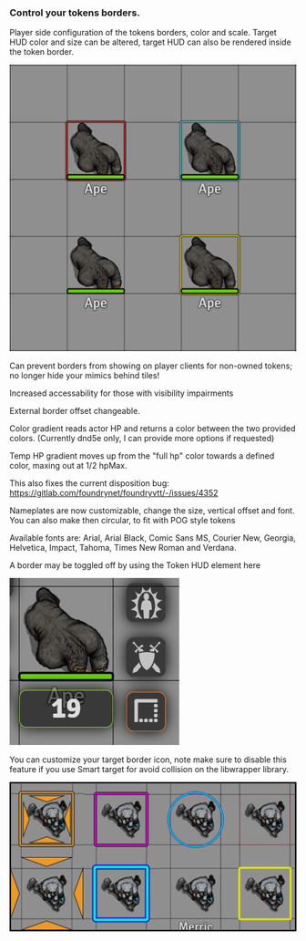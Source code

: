 ### Control your tokens borders. 

Player side configuration of the tokens borders, color and scale. Target HUD color and size can be altered, target HUD can also be rendered inside the token border.

![BorderTarget](./images/Border_Control_Screeshot.PNG?raw=true) 

Can prevent borders from showing on player clients for non-owned tokens; no longer hide your mimics behind tiles! 

Increased accessability for those with visibility impairments

External border offset changeable. 

Color gradient reads actor HP and returns a color between the two provided colors. (Currently dnd5e only, I can provide more options if requested)

Temp HP gradient moves up from the "full hp" color towards a defined color, maxing out at 1/2 hpMax.

This also fixes the current disposition bug: https://gitlab.com/foundrynet/foundryvtt/-/issues/4352

Nameplates are now customizable, change the size, vertical offset and font. You can also make then circular, to fit with POG style tokens

Available fonts are: Arial, Arial Black, Comic Sans MS, Courier New, Georgia, Helvetica, Impact, Tahoma, Times New Roman and Verdana.


A border may be toggled off by using the Token HUD element here

![BorderHUD](./images/Border_Control_HUD.PNG?raw=true)

You can customize your target border icon, note make sure to disable this feature if you use Smart target for avoid collision on the libwrapper library.

![BorderTarget](./images/Border%20Control.png?raw=true)
